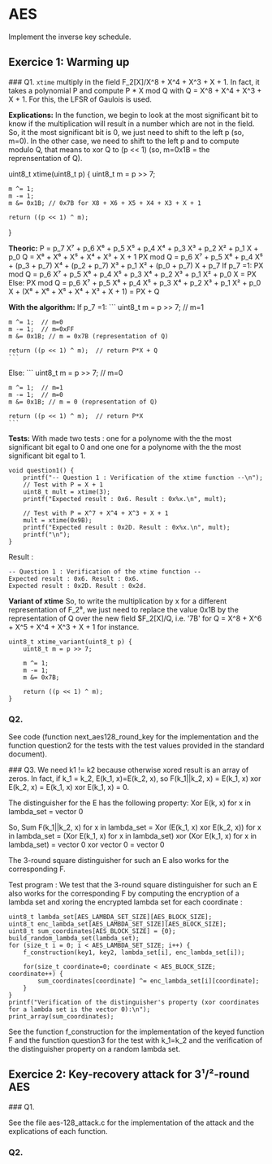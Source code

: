 # AES

Implement the inverse key schedule.

## Exercice 1: Warming up

### Q1.
`xtime` multiply in the field F_2[X]/X^8 + X^4 + X^3 + X + 1. In fact, it takes a polynomial P and compute P * X mod Q with Q = X^8 + X^4 + X^3 + X + 1. For this, the LFSR of Gaulois is used.

**Explications:**
In the function, we begin to look at the most significant bit to know if the multiplication will result in a number which are not in the field.
So, it the most significant bit is 0, we just need to shift to the left p (so, m=0). In the other case, we need to shift to the left p and to compute modulo Q, that means to xor Q to (p << 1) (so, m=0x1B = the reprensentation of Q).

uint8_t xtime(uint8_t p) {
	uint8_t m = p >> 7;

	m ^= 1;
	m -= 1;
	m &= 0x1B; // 0x7B for X8 + X6 + X5 + X4 + X3 + X + 1

	return ((p << 1) ^ m);
}

**Theoric:**
P = p_7 X⁷ + p_6 X⁶ + p_5 X⁵ + p_4 X⁴ + p_3 X³ + p_2 X² + p_1 X + p_0
Q = X⁸ + X⁶ + X⁵ + X⁴ + X³ + X + 1
PX mod Q = p_6 X⁷ + p_5 X⁶ + p_4 X⁵ + (p_3 + p_7) X⁴ + (p_2 + p_7) X³ + p_1 X² + (p_0 + p_7) X + p_7
If p_7 =1:
    PX mod Q = p_6 X⁷ + p_5 X⁶ + p_4 X⁵ + p_3 X⁴ + p_2 X³ + p_1 X² + p_0 X = PX
Else:
    PX mod Q = p_6 X⁷ + p_5 X⁶ + p_4 X⁵ + p_3 X⁴ + p_2 X³ + p_1 X² + p_0 X + (X⁸ + X⁶ + X⁵ + X⁴ + X³ + X + 1) = PX + Q

**With the algorithm:**
If p_7 =1:
    ```
    uint8_t m = p >> 7;  // m=1

	m ^= 1;  // m=0
	m -= 1;  // m=0xFF
	m &= 0x1B; // m = 0x7B (representation of Q)

	return ((p << 1) ^ m);  // return P*X + Q
    ```
Else:
    ```
    uint8_t m = p >> 7;  // m=0

	m ^= 1;  // m=1
	m -= 1;  // m=0
	m &= 0x1B; // m = 0 (representation of Q)

	return ((p << 1) ^ m);  // return P*X
    ```

**Tests:**
With made two tests : one for a polynome with the the most significant bit egal to 0 and one one for a polynome with the the most significant bit egal to 1.

```
void question1() {
	printf("-- Question 1 : Verification of the xtime function --\n");
	// Test with P = X + 1
	uint8_t mult = xtime(3);
	printf("Expected result : 0x6. Result : 0x%x.\n", mult);

	// Test with P = X^7 + X^4 + X^3 + X + 1
	mult = xtime(0x9B);
	printf("Expected result : 0x2D. Result : 0x%x.\n", mult);	
	printf("\n");
}
```

Result :
```
-- Question 1 : Verification of the xtime function --
Expected result : 0x6. Result : 0x6.
Expected result : 0x2D. Result : 0x2d.
```

**Variant of xtime**
So, to write the multiplication by x for a different representation of F_2⁸, we just need to replace the value 0x1B by the representation of Q over the new field $F_2[X]/Q, i.e. '7B' for Q = X^8 + X^6 + X^5 + X^4 + X^3 + X + 1 for instance.

```
uint8_t xtime_variant(uint8_t p) {
	uint8_t m = p >> 7;

	m ^= 1;
	m -= 1;
	m &= 0x7B;

	return ((p << 1) ^ m);
}
```

### Q2.
See code (function next_aes128_round_key for the implementation and the function question2 for the tests with the test values provided in the standard document).

### Q3.
We need k1 != k2 because otherwise xored result is an array of zeros. In fact, if k_1 = k_2, E(k_1, x)=E(k_2, x), so F(k_1||k_2, x) = E(k_1, x) xor E(k_2, x) = E(k_1, x) xor E(k_1, x) = 0.

The distinguisher for the E has the following property:
Xor E(k, x) for x in lambda_set = vector 0

So, Sum F(k_1||k_2, x) for x in lambda_set = Xor (E(k_1, x) xor E(k_2, x)) for x in lambda_set
        = (Xor E(k_1, x) for x in lambda_set) xor (Xor E(k_1, x) for x in lambda_set)
        = vector 0 xor vector 0
        = vector 0

The 3-round square distinguisher for such an E also works for the corresponding F.


Test program :
We test that the 3-round square distinguisher for such an E also works for the corresponding F by computing the encryption of a lambda set and xoring the encrypted lambda set for each coordinate :

```
uint8_t lambda_set[AES_LAMBDA_SET_SIZE][AES_BLOCK_SIZE];
uint8_t enc_lambda_set[AES_LAMBDA_SET_SIZE][AES_BLOCK_SIZE];
uint8_t sum_coordinates[AES_BLOCK_SIZE] = {0};
build_random_lambda_set(lambda_set);
for (size_t i = 0; i < AES_LAMBDA_SET_SIZE; i++) {
    f_construction(key1, key2, lambda_set[i], enc_lambda_set[i]);
    
    for(size_t coordinate=0; coordinate < AES_BLOCK_SIZE; coordinate++) {
        sum_coordinates[coordinate] ^= enc_lambda_set[i][coordinate];
    }
}
printf("Verification of the distinguisher's property (xor coordinates for a lambda set is the vector 0):\n");
print_array(sum_coordinates);
```

See the function f_construction for the implementation of the keyed function F and the function question3 for the test with k_1=k_2 and the verification of the distinguisher property on a random lambda set.


## Exercice 2: Key-recovery attack for 3¹/²-round AES

### Q1.

See the file aes-128_attack.c for the implementation of the attack and the explications of each function.

### Q2.

